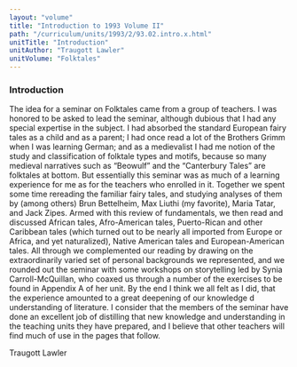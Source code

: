 ```yaml
---
layout: "volume"
title: "Introduction to 1993 Volume II"
path: "/curriculum/units/1993/2/93.02.intro.x.html"
unitTitle: "Introduction"
unitAuthor: "Traugott Lawler"
unitVolume: "Folktales"
---
```

<body>
<h3>
Introduction
</h3>
The idea for a seminar on Folktales came from a group of teachers. I was honored to be asked to lead the seminar, although dubious that I had any special expertise in the subject. I had absorbed the standard European fairy tales as a child and as a parent; I had once read a lot of the Brothers Grimm when I was learning German; and as a medievalist I had me notion of the study and classification of folktale types and motifs, because so many medieval narratives such as “Beowulf” and the “Canterbury Tales” are folktales at bottom. But essentially this seminar was as much of a learning experience for me as for the teachers who enrolled in it. Together we spent some time rereading the familiar fairy tales, and studying analyses of them by (among others) Brun Bettelheim, Max Liuthi (my favorite), Maria Tatar, and Jack Zipes. Armed with this review of fundamentals, we then read and discussed African tales, Afro-American tales, Puerto-Rican and other Caribbean tales (which turned out to be nearly all imported from Europe or Africa, and yet naturalized), Native American tales and European-American tales. All through we complemented our reading by drawing on the extraordinarily varied set of personal backgrounds we represented, and we rounded out the seminar with some workshops on storytelling led by Synia Carroll-McQuillan, who coaxed us through a number of the exercises to be found in Appendix A of her unit. By the end I think we all felt as I did, that the experience amounted to a great deepening of our knowledge d understanding of literature. I consider that the members of the seminar have done an excellent job of distilling that new knowledge and understanding in the teaching units they have prepared, and I believe that other teachers will find much of use in the pages that follow.
<p>
Traugott Lawler
</p>
</body>